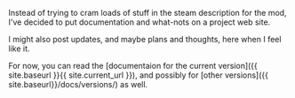 ---
---
Instead of trying to cram loads of stuff in the steam description for the mod, I've decided to put documentation and what-nots on a project web site.
<!--more-->
I might also post updates, and maybe plans and thoughts, here when I feel like it.

For now, you can read the [documentaion for the current version]({{ site.baseurl }}{{ site.current_url }}), and possibly for [other versions]({{ site.baseurl}}/docs/versions/) as well.